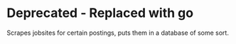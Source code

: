 # Deprecated - Replaced with go

Scrapes jobsites for certain postings, puts them in a database of some sort.
